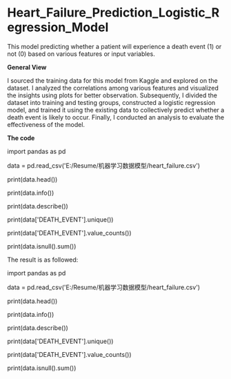# Heart_Failure_Prediction_Logistic_Regression_Model
This model predicting whether a patient will experience a death event (1) or not (0) based on various features or input variables.

**__General View__**

I sourced the training data for this model from Kaggle and explored on the dataset. I analyzed the correlations among various features and visualized the insights using plots for better observation. Subsequently, I divided the dataset into training and testing groups, constructed a logistic regression model, and trained it using the existing data to collectively predict whether a death event is likely to occur. Finally, I conducted an analysis to evaluate the effectiveness of the model.

**__The code__**

import pandas as pd

data = pd.read_csv('E:/Resume/机器学习数据模型/heart_failure.csv')

print(data.head())

print(data.info())

print(data.describe())

print(data['DEATH_EVENT'].unique())

print(data['DEATH_EVENT'].value_counts())

print(data.isnull().sum())

The result is as followed:

import pandas as pd

data = pd.read_csv('E:/Resume/机器学习数据模型/heart_failure.csv')

print(data.head())

print(data.info())

print(data.describe())

print(data['DEATH_EVENT'].unique())

print(data['DEATH_EVENT'].value_counts())

print(data.isnull().sum())
